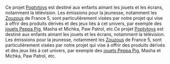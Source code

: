 Ce projet <a href="https://www.poptvtoys.com">Poptvtoys</a> est destiné aux enfants aimant les jouets et les écrans, notamment la télévision. Les émissions pour la jeunesse, notamment les <a href="https://www.zouzous.fr/">Zouzous</a> de France 5, sont particulièrement visées par notre projet qui vise à offrir des produits dérivés et des jeux liés à cet univers, par exemple des <a href="https://www.poptvtoys.com/cadeaux/zouzous-france-5/peppa-pig/">jouets Peppa Pig</a>, Masha et Michka, Paw Patrol, etc.Ce projet <a href="https://www.poptvtoys.com">Poptvtoys</a> est destiné aux enfants aimant les jouets et les écrans, notamment la télévision. Les émissions pour la jeunesse, notamment les <a href="https://www.zouzous.fr/">Zouzous</a> de France 5, sont particulièrement visées par notre projet qui vise à offrir des produits dérivés et des jeux liés à cet univers, par exemple des <a href="https://www.poptvtoys.com/cadeaux/zouzous-france-5/peppa-pig/">jouets Peppa Pig</a>, Masha et Michka, Paw Patrol, etc. 
